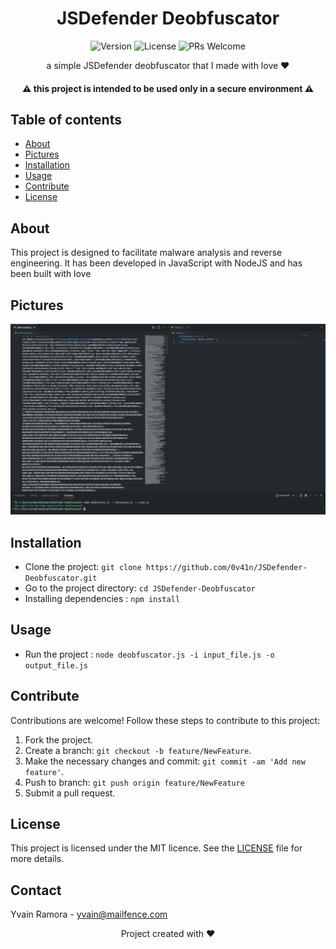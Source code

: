 <h1 align="center">JSDefender Deobfuscator</h1>

<p align="center">
  <img src="https://img.shields.io/badge/version-v1.0-blue.svg" alt="Version">
  <img src="https://img.shields.io/github/license/0v41n/JSDefender-Deobfuscator.svg" alt="License">
  <img src="https://img.shields.io/badge/PRs-welcome-brightgreen.svg" alt="PRs Welcome">
</p>

<p align="center">
    a simple JSDefender deobfuscator that I made with love ❤️
</p>

<h4 align="center"> ⚠ this project is intended to be used only in a secure environment ⚠ </h4>

## Table of contents
- [About](#about)
- [Pictures](#pictures)
- [Installation](#installation)
- [Usage](#usage)
- [Contribute](#contribute)
- [License](#license)

## About
This project is designed to facilitate malware analysis and reverse engineering. It has been developed in JavaScript with NodeJS and has been built with love

## Pictures

<p align="center">
  <img src="img/screenshot.png" alt="picture" width="600">
</p>

## Installation
* Clone the project: `git clone https://github.com/0v41n/JSDefender-Deobfuscator.git`
* Go to the project directory: `cd JSDefender-Deobfuscator`
* Installing dependencies : `npm install`

## Usage
* Run the project : `node deobfuscator.js -i input_file.js -o output_file.js`

## Contribute
Contributions are welcome! Follow these steps to contribute to this project:
1. Fork the project.
2. Create a branch: `git checkout -b feature/NewFeature`.
3. Make the necessary changes and commit: `git commit -am 'Add new feature'`.
4. Push to branch: `git push origin feature/NewFeature`
5. Submit a pull request.

## License
This project is licensed under the MIT licence. See the [LICENSE](LICENSE) file for more details.

## Contact
Yvain Ramora - yvain@mailfence.com

<p align="center">
  Project created with ❤️
</p>
